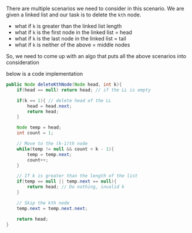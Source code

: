 There are multiple scenarios we need to consider in this scenario. We are given a linked list and our task is to delete the `kth` node.

* what if `k` is greater than the linked list length
* what if `k` is the first node in the linked list = head
* what if `k` is the last node in the linked list = tail
* what if `k` is neither of the above = middle nodes

So, we need to come up with an algo that puts all the above scenarios into consideration


below is a code implementation
```java
public Node deleteKthNode(Node head, int k){
    if(head == null) return head; // if the LL is empty

    if(k == 1){ // delete head of the LL
        head = head.next;
        return head;
    }

    Node temp = head;
    int count = 1;

    // Move to the (k-1)th node
    while(temp != null && count < k - 1){
        temp = temp.next;
        count++;
    }

    // If k is greater than the length of the list
    if(temp == null || temp.next == null){
        return head; // Do nothing, invalid k
    }

    // Skip the kth node
    temp.next = temp.next.next;

    return head;
}


```